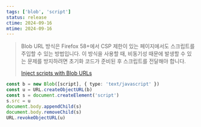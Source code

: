 ```yaml
---
tags: ['blob', 'script']
status: release
ctime: 2024-09-16
mtime: 2024-09-16
---
```


> Blob URL 방식은 Firefox 58+에서 CSP 제한이 있는 페이지에서도 스크립트를 주입할 수 있는 방법입니다.
> 이 방식을 사용할 때, 비동기성 때문에 발생할 수 있는 문제를 방지하려면 초기화 코드가 준비된 후 스크립트를 전달해야 합니다.
>
> [Inject scripts with Blob URLs](https://violentmonkey.github.io/posts/inject-scripts-with-blob-urls/)

```ts
const b = new Blob([script], { type: 'text/javascript' })
const u = URL.createObjectURL(b)
const s = document.createElement('script')
s.src = u
document.body.appendChild(s)
document.body.removeChild(s)
URL.revokeObjectURL(u)
```
